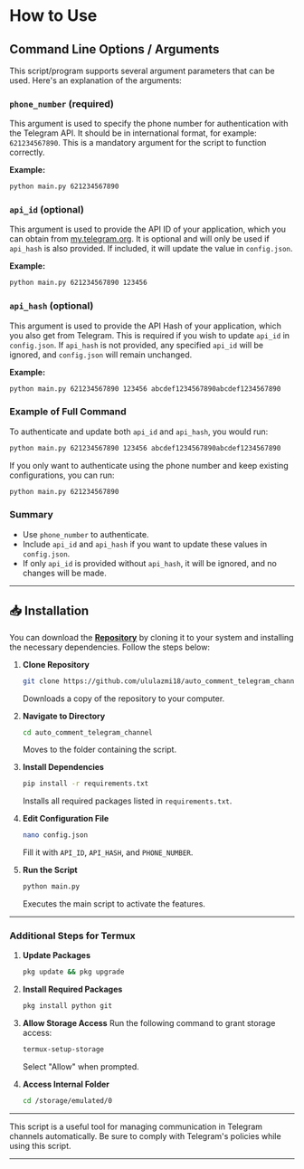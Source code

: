 # How to Use

## Command Line Options / Arguments

This script/program supports several argument parameters that can be used. Here's an explanation of the arguments:

### `phone_number` (required)
This argument is used to specify the phone number for authentication with the Telegram API. It should be in international format, for example: `621234567890`. This is a mandatory argument for the script to function correctly.

**Example:**  
```bash
python main.py 621234567890
```

### `api_id` (optional)
This argument is used to provide the API ID of your application, which you can obtain from [my.telegram.org](https://my.telegram.org/). It is optional and will only be used if `api_hash` is also provided. If included, it will update the value in `config.json`.

**Example:**  
```bash
python main.py 621234567890 123456
```

### `api_hash` (optional)
This argument is used to provide the API Hash of your application, which you also get from Telegram. This is required if you wish to update `api_id` in `config.json`. If `api_hash` is not provided, any specified `api_id` will be ignored, and `config.json` will remain unchanged.

**Example:**  
```bash
python main.py 621234567890 123456 abcdef1234567890abcdef1234567890
```

### Example of Full Command
To authenticate and update both `api_id` and `api_hash`, you would run:
```bash
python main.py 621234567890 123456 abcdef1234567890abcdef1234567890
```

If you only want to authenticate using the phone number and keep existing configurations, you can run:
```bash
python main.py 621234567890
```

### Summary
- Use `phone_number` to authenticate.
- Include `api_id` and `api_hash` if you want to update these values in `config.json`.
- If only `api_id` is provided without `api_hash`, it will be ignored, and no changes will be made.

---

## 📥 Installation

You can download the [**Repository**](https://github.com/username/repo) by cloning it to your system and installing the necessary dependencies. Follow the steps below:

1. **Clone Repository**
   ```bash
   git clone https://github.com/ululazmi18/auto_comment_telegram_channel.git
   ```
   Downloads a copy of the repository to your computer.

2. **Navigate to Directory**
   ```bash
   cd auto_comment_telegram_channel
   ```
   Moves to the folder containing the script.

3. **Install Dependencies**
   ```bash
   pip install -r requirements.txt
   ```
   Installs all required packages listed in `requirements.txt`.

4. **Edit Configuration File**
   ```bash
   nano config.json
   ```
   Fill it with `API_ID`, `API_HASH`, and `PHONE_NUMBER`.

5. **Run the Script**
   ```bash
   python main.py
   ```
   Executes the main script to activate the features.

---

### Additional Steps for Termux

1. **Update Packages**
   ```bash
   pkg update && pkg upgrade
   ```

2. **Install Required Packages**
   ```bash
   pkg install python git
   ```

3. **Allow Storage Access**
   Run the following command to grant storage access:
   ```bash
   termux-setup-storage
   ```
   Select "Allow" when prompted.

4. **Access Internal Folder**
   ```bash
   cd /storage/emulated/0
   ```

---

This script is a useful tool for managing communication in Telegram channels automatically. Be sure to comply with Telegram's policies while using this script.

---
